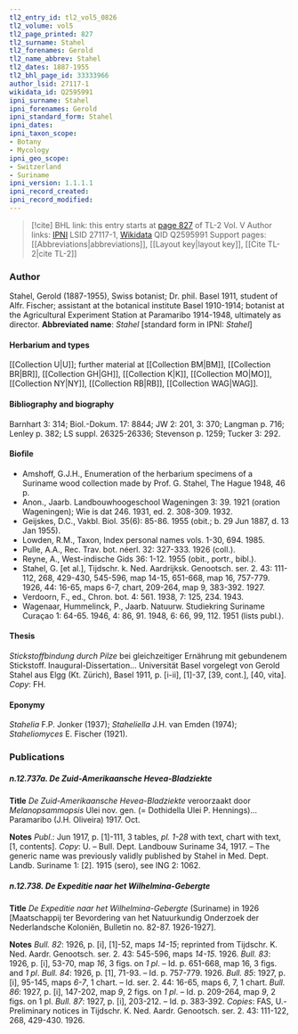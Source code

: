 ```yaml
---
tl2_entry_id: tl2_vol5_0826
tl2_volume: vol5
tl2_page_printed: 827
tl2_surname: Stahel
tl2_forenames: Gerold
tl2_name_abbrev: Stahel
tl2_dates: 1887-1955
tl2_bhl_page_id: 33333966
author_lsid: 27117-1
wikidata_id: Q2595991
ipni_surname: Stahel
ipni_forenames: Gerold
ipni_standard_form: Stahel
ipni_dates: 
ipni_taxon_scope: 
- Botany
- Mycology
ipni_geo_scope: 
- Switzerland
- Suriname
ipni_version: 1.1.1.1
ipni_record_created: 
ipni_record_modified:
---
```


> [!cite] BHL link: this entry starts at [page 827](https://www.biodiversitylibrary.org/page/33333966) of TL-2 Vol. V
> Author links: [IPNI](https://www.ipni.org/a/27117-1) LSID 27117-1, [Wikidata](https://www.wikidata.org/wiki/Q2595991) QID Q2595991
> Support pages: [[Abbreviations|abbreviations]], [[Layout key|layout key]], [[Cite TL-2|cite TL-2]]

### Author

Stahel, Gerold (1887-1955), Swiss botanist; Dr. phil. Basel 1911, student of Alfr. Fischer; assistant at the botanical institute Basel 1910-1914; botanist at the Agricultural Experiment Station at Paramaribo 1914-1948, ultimately as director. 
**Abbreviated name**: *Stahel* \[standard form in IPNI: *Stahel*\]

#### Herbarium and types

[[Collection U|U]]; further material at [[Collection BM|BM]], [[Collection BR|BR]], [[Collection GH|GH]], [[Collection K|K]], [[Collection MO|MO]], [[Collection NY|NY]], [[Collection RB|RB]], [[Collection WAG|WAG]].

#### Bibliography and biography

Barnhart 3: 314; Biol.-Dokum. 17: 8844; JW 2: 201, 3: 370; Langman p. 716; Lenley p. 382; LS suppl. 26325-26336; Stevenson p. 1259; Tucker 3: 292.

#### Biofile

- Amshoff, G.J.H., Enumeration of the herbarium specimens of a Suriname wood collection made by Prof. G. Stahel, The Hague 1948, 46 p.
- Anon., Jaarb. Landbouwhoogeschool Wageningen 3: 39. 1921 (oration Wageningen); Wie is dat 246. 1931, ed. 2. 308-309. 1932.
- Geijskes, D.C., Vakbl. Biol. 35(6): 85-86. 1955 (obit.; b. 29 Jun 1887, d. 13 Jan 1955).
- Lowden, R.M., Taxon, Index personal names vols. 1-30, 694. 1985.
- Pulle, A.A., Rec. Trav. bot. néerl. 32: 327-333. 1926 (coll.).
- Reyne, A., West-indische Gids 36: 1-12. 1955 (obit., portr., bibl.).
- Stahel, G. \[et al.\], Tijdschr. k. Ned. Aardrijksk. Genootsch. ser. 2. 43: 111-112, 268, 429-430, 545-596, map 14-15, 651-668, map 16, 757-779. 1926, 44: 16-65, maps 6-7, chart, 209-264, map 9, 383-392. 1927.
- Verdoorn, F., ed., Chron. bot. 4: 561. 1938, 7: 125, 234. 1943.
- Wagenaar, Hummelinck, P., Jaarb. Natuurw. Studiekring Suriname Curaçao 1: 64-65. 1946, 4: 86, 91. 1948, 6: 66, 99, 112. 1951 (lists publ.).

#### Thesis

*Stickstoffbindung durch Pilze* bei gleichzeitiger Ernährung mit gebundenem Stickstoff. Inaugural-Dissertation... Universität Basel vorgelegt von Gerold Stahel aus Elgg (Kt. Zürich), Basel 1911, p. \[i-ii\], \[1\]-37, \[39, cont.\], \[40, vita\]. *Copy*: FH.

#### Eponymy

*Stahelia* F.P. Jonker (1937); *Staheliella* J.H. van Emden (1974); *Staheliomyces* E. Fischer (1921).

### Publications

##### n.12.737a. De Zuid-Amerikaansche Hevea-Bladziekte

**Title**
*De Zuid-Amerikaansche Hevea-Bladziekte* veroorzaakt door *Melanopsammopsis* Ulei nov. gen. (= Dothidella Ulei P. Hennings)... Paramaribo (J.H. Oliveira) 1917. Oct.

**Notes**
*Publ*.: Jun 1917, p. \[1\]-111, 3 tables, *pl. 1-28* with text, chart with text, \[1, contents\].
*Copy*: U. – Bull. Dept. Landbouw Suriname 34, 1917. – The generic name was previously validly published by Stahel in Med. Dept. Landb. Suriname 1: \[2\]. 1915 (sero), see ING 2: 1062.

##### n.12.738. De Expeditie naar het Wilhelmina-Gebergte

**Title**
*De Expeditie naar het Wilhelmina-Gebergte* (Suriname) in 1926 \[Maatschappij ter Bevordering van het Natuurkundig Onderzoek der Nederlandsche Koloniën, Bulletin no. 82-87. 1926-1927\].

**Notes**
*Bull. 82*: 1926, p. \[i\], \[1\]-52, maps *14-15*; reprinted from Tijdschr. K. Ned. Aardr. Genootsch. ser. 2. 43: 545-596, maps *14-15*. 1926.
*Bull. 83*: 1926, p. \[i\], 53-70, map *16*, 3 figs. on *1 pl*. – Id. p. 651-668, map 16, 3 figs. and *1 pl*.
*Bull. 84*: 1926, p. \[1\], 71-93. – Id. p. 757-779. 1926.
*Bull. 85*: 1927, p. \[i\], 95-145, maps *6-7*, 1 chart. – Id. ser. 2. 44: 16-65, maps 6, 7, 1 chart.
*Bull. 86*: 1927, p. \[i\], 147-202, map *9*, 2 figs. on *1 pl*. – Id. p. 209-264, map *9*, 2 figs. on 1 pl.
*Bull. 87*: 1927, p. \[i\], 203-212. – Id. p. 383-392.
*Copies*: FAS, U.- Preliminary notices in Tijdschr. K. Ned. Aardr. Genootsch. ser. 2. 43: 111-122, 268, 429-430. 1926.

